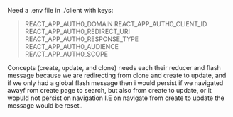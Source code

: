 Need a .env file in ./client with keys:
> REACT_APP_AUTH0_DOMAIN
> REACT_APP_AUTH0_CLIENT_ID  
> REACT_APP_AUTH0_REDIRECT_URI  
> REACT_APP_AUTH0_RESPONSE_TYPE  
> REACT_APP_AUTH0_AUDIENCE  
> REACT_APP_AUTH0_SCOPE  


Concepts (create, update, and clone) needs each their reducer and flash message because we are redirecting from clone and create to update, and if we only had a global flash message then i would persist if we navigated awayf rom create page to search, but also from create to update,
or it wopuld not persist on navigation I.E on navigate from create to update the message would be reset..

